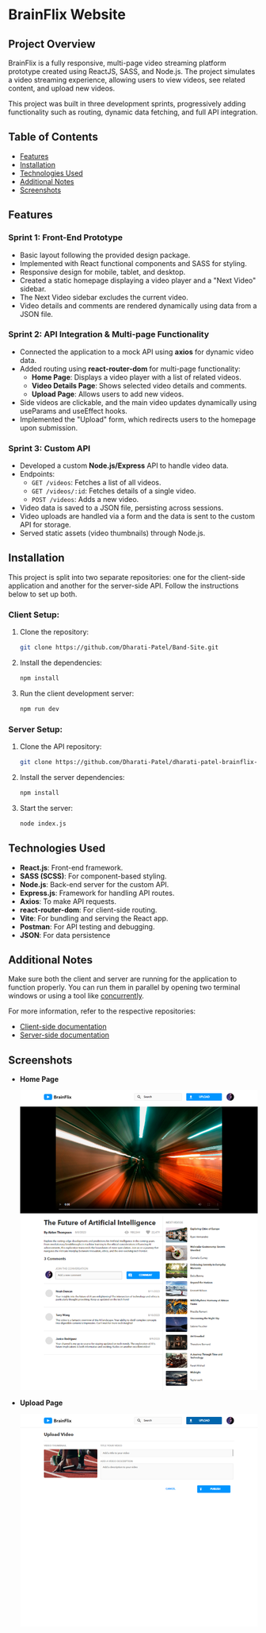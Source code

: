 # BrainFlix Website


## Project Overview

BrainFlix is a fully responsive, multi-page video streaming platform prototype created using ReactJS, SASS, and Node.js. The project simulates a video streaming experience, allowing users to view videos, see related content, and upload new videos.

This project was built in three development sprints, progressively adding functionality such as routing, dynamic data fetching, and full API integration.

## Table of Contents

- [Features](#features)
- [Installation](#installation)
- [Technologies Used](#technologies-used)
- [Additional Notes](#additional-notes)
- [Screenshots](#screenshots)

## Features

### Sprint 1: Front-End Prototype
- Basic layout following the provided design package.
- Implemented with React functional components and SASS for styling.
- Responsive design for mobile, tablet, and desktop.
- Created a static homepage displaying a video player and a "Next Video" sidebar.
- The Next Video sidebar excludes the current video.
- Video details and comments are rendered dynamically using data from a JSON file.

### Sprint 2: API Integration & Multi-page Functionality
- Connected the application to a mock API using **axios** for dynamic video data.
- Added routing using **react-router-dom** for multi-page functionality:
  - **Home Page**: Displays a video player with a list of related videos.
  - **Video Details Page**: Shows selected video details and comments.
  - **Upload Page**: Allows users to add new videos.
- Side videos are clickable, and the main video updates dynamically using useParams and useEffect hooks.
- Implemented the "Upload" form, which redirects users to the homepage upon submission.

### Sprint 3: Custom API
- Developed a custom **Node.js/Express** API to handle video data.
- Endpoints:
  - `GET /videos`: Fetches a list of all videos.
  - `GET /videos/:id`: Fetches details of a single video.
  - `POST /videos`: Adds a new video.
- Video data is saved to a JSON file, persisting across sessions.
- Video uploads are handled via a form and the data is sent to the custom API for storage.
- Served static assets (video thumbnails) through Node.js.


## Installation

This project is split into two separate repositories: one for the client-side application and another for the server-side API. Follow the instructions below to set up both.


### Client Setup:

1. Clone the repository:
    ```bash
    git clone https://github.com/Dharati-Patel/Band-Site.git
    ```

2. Install the dependencies:
    ```bash
    npm install
    ```

3. Run the client development server:
    ```bash
    npm run dev
    ```

### Server Setup:

1. Clone the API repository:
    ```bash
    git clone https://github.com/Dharati-Patel/dharati-patel-brainflix-api.git
    ```

2. Install the server dependencies:
    ```bash
    npm install
    ```

3. Start the server:
    ```bash
    node index.js
    ```

## Technologies Used

- **React.js**: Front-end framework.
- **SASS (SCSS)**: For component-based styling.
- **Node.js**: Back-end server for the custom API.
- **Express.js**: Framework for handling API routes.
- **Axios**: To make API requests.
- **react-router-dom**: For client-side routing.
- **Vite**: For bundling and serving the React app.
- **Postman**: For API testing and debugging.
- **JSON**: For data persistence

## Additional Notes

Make sure both the client and server are running for the application to function properly. You can run them in parallel by opening two terminal windows or using a tool like [concurrently](https://www.npmjs.com/package/concurrently).

For more information, refer to the respective repositories:
- [Client-side documentation](https://github.com/Dharati-Patel/Band-Site.git)
- [Server-side documentation](https://github.com/Dharati-Patel/dharati-patel-brainflix-api.git)


## Screenshots

- **Home Page**

    ![Home Page](./mockup/HomePage.png)

- **Upload Page**

    ![Upload Page](./mockup/UploadPage.png)

